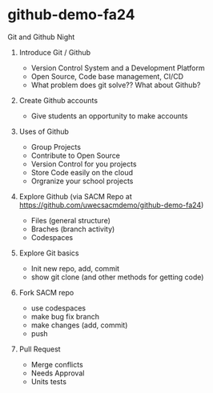# github-demo-fa24

Git and Github Night

1. Introduce Git / Github
    - Version Control System and a Development Platform
    - Open Source, Code base management, CI/CD
    - What problem does git solve?? What about Github?

2. Create Github accounts 
    - Give students an opportunity to make accounts

3. Uses of Github
    - Group Projects
    - Contribute to Open Source
    - Version Control for you projects
    - Store Code easily on the cloud
    - Orgranize your school projects

2. Explore Github (via SACM Repo at https://github.com/uwecsacmdemo/github-demo-fa24)
    - Files (general structure)
    - Braches (branch activity)
    - Codespaces

4. Explore Git basics
    - Init new repo, add, commit
    - show git clone (and other methods for getting code)

3. Fork SACM repo 
    - use codespaces 
    - make bug fix branch
    - make changes (add, commit)
    - push

6. Pull Request
    - Merge conflicts
    - Needs Approval
    - Units tests
